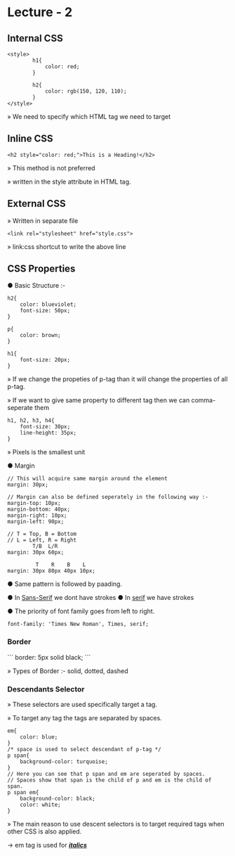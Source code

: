 <h1>Lecture - 2</h1>

<h2>Internal CSS</h2>

```
<style>
        h1{
            color: red;
        }

        h2{
            color: rgb(150, 120, 110);
        }
</style>
```

» We need to specify which HTML tag we need to target

<h2>Inline CSS</h2>

```
<h2 style="color: red;">This is a Heading!</h2>
```

» This method is not preferred 

» written in the style attribute in HTML tag.

<h2>External CSS</h2>

» Written in separate file

```
<link rel="stylesheet" href="style.css">
```

» link:css shortcut to write the above line

<h2>CSS Properties</h2>

● Basic Structure :- 

```
h2{
    color: blueviolet;
    font-size: 50px;
}

p{
    color: brown;
}

h1{
    font-size: 20px;
}
```

» If we change the propeties of p-tag than it will change the properties of all p-tag.

» If we want to give same property to different tag then we can comma-seperate them
```
h1, h2, h3, h4{
    font-size: 30px;
    line-height: 35px;
}
```

» Pixels is the smallest unit

● Margin 
```
// This will acquire same margin around the element
margin: 30px;
```

```
// Margin can also be defined seperately in the following way :-
margin-top: 10px;
margin-bottom: 40px;
margin-right: 10px;
margin-left: 90px;
```
```
// T = Top, B = Bottom
// L = Left, R = Right
        T/B  L/R
margin: 30px 60px;
```

```
         T    R    B    L
margin: 30px 80px 40px 10px;
```
● Same pattern is followed by paading.

● In <u>Sans-Serif</u> we dont have strokes 
● In <u>serif</u> we have strokes

● The priority of font family goes from left to right.
```
font-family: 'Times New Roman', Times, serif;
```

<h3>Border</h3>
```
border: 5px solid black;
```

» Types of Border :- solid, dotted, dashed

<h3>Descendants Selector</h3>

» These selectors are used specifically target a tag.

» To target any tag the tags are separated by spaces.

```
em{
    color: blue;
}
/* space is used to select descendant of p-tag */
p span{
    background-color: turquoise;
}
// Here you can see that p span and em are seperated by spaces.
// Spaces show that span is the child of p and em is the child of span.
p span em{
    background-color: black;
    color: white;
}
```
» The main reason to use descent selectors is to target required tags when other CSS is also applied.

→ em tag is used for <em><u><strong>italics</strong></u></em>